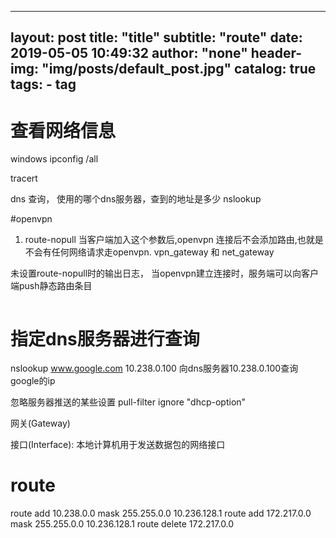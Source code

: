 
---
layout:     post
title:      "title"
subtitle:   "route"
date:       2019-05-05 10:49:32
author:     "none"
header-img: "img/posts/default_post.jpg"
catalog: true
tags:
    - tag
---

# 查看网络信息
windows ipconfig /all

tracert <ip> 

dns 查询， 使用的哪个dns服务器，查到的地址是多少
nslookup <domain>

#openvpn

1. route-nopull
当客户端加入这个参数后,openvpn 连接后不会添加路由,也就是不会有任何网络请求走openvpn.
vpn_gateway 和 net_gateway

未设置route-nopull时的输出日志， 当openvpn建立连接时，服务端可以向客户端push静态路由条目
```

```

# 指定dns服务器进行查询
nslookup   www.google.com  10.238.0.100
向dns服务器10.238.0.100查询google的ip


忽略服务器推送的某些设置
pull-filter ignore "dhcp-option"

网关(Gateway)

接口(Interface): 本地计算机用于发送数据包的网络接口

# route
route add 10.238.0.0 mask 255.255.0.0 10.236.128.1
route add 172.217.0.0 mask 255.255.0.0 10.236.128.1
route delete 172.217.0.0